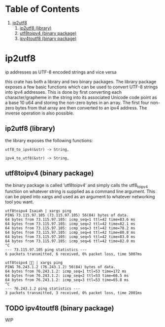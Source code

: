 
# Table of Contents

1.  [ip2utf8](#orge74a267)
    1.  [ip2utf8 (library)](#org71cb5c1)
    2.  [utf8toipv4 (binary package)](#org5125318)
    3.  [ipv4toutf8 (binary package)](#orgdeebc8a)



<a id="orge74a267"></a>

# ip2utf8

ip addresses as UTF-8 encoded strings and vice versa

this crate has both a library and two binary packages. The library package exposes
a few basic functions which can be used to convert UTF-8 strings into ipv4
addresses. This is done by first converting each character/grapheme in the
string into its associated Unicode code point as a base 10 u64 and storing the
non-zero bytes in an array. The first four non-zero bytes from that array are
then converted to an ipv4 address. The inverse operation is also possible.


<a id="org71cb5c1"></a>

## ip2utf8 (library)

the library exposes the following functions:

    utf8_to_ipv4(&str) -> String,
    
    ipv4_to_utf8(&str) -> String,


<a id="org5125318"></a>

## utf8toipv4 (binary package)

the binary package is called &rsquo;utf8toipv4&rsquo; and simply calls the utf8<sub>to</sub><sub>ipv4</sub>
function on whatever string is supplied as a command line argument. This can be
piped into xargs and used as an argument to whatever networking tool you want.

    utf8toipv4 Isaiah | xargs ping
    PING 73.115.97.105 (73.115.97.105) 56(84) bytes of data.
    64 bytes from 73.115.97.105: icmp_seq=1 ttl=42 time=83.6 ms
    64 bytes from 73.115.97.105: icmp_seq=2 ttl=42 time=82.1 ms
    64 bytes from 73.115.97.105: icmp_seq=3 ttl=42 time=78.2 ms
    64 bytes from 73.115.97.105: icmp_seq=4 ttl=42 time=80.8 ms
    64 bytes from 73.115.97.105: icmp_seq=5 ttl=42 time=83.0 ms
    64 bytes from 73.115.97.105: icmp_seq=6 ttl=42 time=82.0 ms
    ^C
    --- 73.115.97.105 ping statistics ---
    6 packets transmitted, 6 received, 0% packet loss, time 5007ms

    utf8toipv4 🍌😂 | xargs ping
    PING 76.243.1.2 (76.243.1.2) 56(84) bytes of data.
    64 bytes from 76.243.1.2: icmp_seq=1 ttl=53 time=172 ms
    64 bytes from 76.243.1.2: icmp_seq=2 ttl=53 time=66.5 ms
    64 bytes from 76.243.1.2: icmp_seq=3 ttl=53 time=65.8 ms
    ^C
    --- 76.243.1.2 ping statistics ---
    3 packets transmitted, 3 received, 0% packet loss, time 2001ms


<a id="orgdeebc8a"></a>

## TODO ipv4toutf8 (binary package)

WIP

